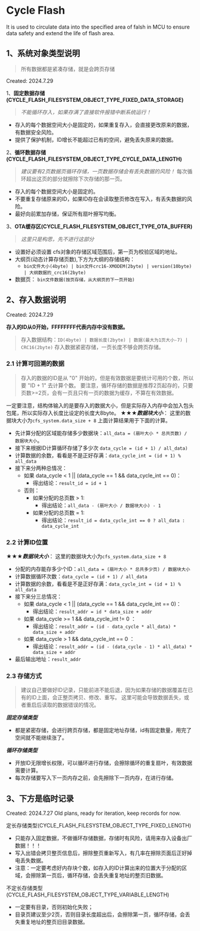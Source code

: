 # Cycle Flash

It is used to circulate data into the specified area of falsh in MCU to ensure data safety and extend the life of flash area.

## 1、系统对象类型说明

> 所有数据都是紧凑存储，就是会跨页存储

Created: 2024.7.29

1、**固定数据存储(CYCLE_FLASH_FILESYSTEM_OBJECT_TYPE_FIXED_DATA_STORAGE)**  

> *不能循环存入，如果存满了直接软件报错中断系统运行！*

- 存入的每个数据空间大小是固定的，如果重复存入，会直接更改原来的数据，有数据安全风险。
- 提供了保护机制，ID增长不能超过已有的空间，避免丢失原来的数据。

2、**循环数据存储(CYCLE_FLASH_FILESYSTEM_OBJECT_TYPE_CYCLE_DATA_LENGTH)**

> *建议要有2页数据页循环存储，一页数据存储会有丢失数据的风险！*
> 每次循环超出这页的部分就擦除下次存储的那一页。

- 存入的每个数据空间大小是固定的。
- 不要重复存储原来的ID，如果ID存在会读取整页修改在写入，有丢失数据的风险。
- 最好向前累加存储，保证所有扇叶擦写均衡。

3、**OTA缓存区(CYCLE_FLASH_FILESYSTEM_OBJECT_TYPE_OTA_BUFFER)**

> *这里只是构思，先不进行这部分*

- 设置好必须设置 cfs对象的存储区域范围后，第一页为校验区域的地址。
- 大纲页(动态计算存储页数),下方为大纲的存储结构：
  - `bin文件大小(4byte) | bin文件crc16-XMODEM(2byte) | version(10byte) | 大纲数据的_crc16(2byte)`
- 数据页： `bin文件数据(按页存储，从大纲页的下一页开始)`

## 2、存入数据说明

Created: 2024.7.29

**存入的ID从0开始，FFFFFFFF代表内存中没有数据。**  

> 存入数据结构：`ID(4byte) | 数据长度(2byte) | 数据(最大为1页大小-7) | CRC16(2byte)`
> 存入数据紧密存储，一页长度不够会跨页存储。

### 2.1 计算可回溯的数据

> 存入的数据的ID是从 "0" 开始的，但是有效数据是要统计可用的个数，所以要 "ID + 1" 去计算个数。
> 要注意，循环存储的数据是推荐2页起存的，只要页数>=2页，会有一页且只有一页的数据为缓存，不算在有效数据。

一定要注意，结构体输入的是要存入的数据大小，但是实际存入内存中会加入包头包尾，所以实际存入长度比设定的长度大8byte。
★★★***数据块大小***： 这里的数据块大小为`cfs_system.data_size + 8`
上面计算结果用于下面的计算。

- 先计算分配的区域能存储多少数据块：`all_data = (扇叶大小 * 总共页数) / 数据块大小`。
- 接下来根据ID计算循环存储了多少次 `data_cycle = (id + 1) / all_data)`
- 计算数据的余数，看看是不是正好存满：`data_cycle_int = (id + 1) % all_data`
- 接下来分两种总情况：
  - 如果 data_cycle < 1 || (data_cycle == 1 && data_cycle_int == 0)：
    - 得出结论：`result_id = id + 1`
  - 否则：
    - 如果分配的总页数 > 1:
      - 得出结论：`all_data - (扇叶大小 / 数据块大小) - 1`
    - 如果分配的总页数 = 1:
      - 得出结论：`result_id = data_cycle_int == 0 ? all_data : data_cycle_int`

### 2.2 计算ID位置

★★★***数据块大小***： 这里的数据块大小为`cfs_system.data_size + 8`

- 分配的内存能存多少个ID：`all_data = (扇叶大小 * 总共多少页) / 数据块大小`
- 计算数据循环次数：`data_cycle = (id + 1) / all_data`
- 计算数据的余数，看看是不是正好存满：`data_cycle_int = (id + 1) % all_data`
- 接下来分三总情况：
  - 如果 data_cycle < 1 || (data_cycle == 1 && data_cycle_int == 0)：
    - 得出结论：`result_addr = id * data_size + addr`
  - 如果 data_cycle >= 1 && data_cycle_int != 0 ：
    - 得出结论：`result_addr = (id - data_cycle * all_data) * data_size + addr`
  - 如果 data_cycle > 1 && data_cycle_int == 0 ：
    - 得出结论：`result_addr = (id - (data_cycle - 1) * all_data) * data_size + addr`
- 最后输出地址：`result_addr`

### 2.3 存储方式

> 建议自己要做好ID记录，只能前进不能后退，因为如果存储的数据覆盖在已有的ID上面，会正整页拷贝、修改、重写。
> 这里可能会导致数据丢失，或者重启后读取的数据错误的情况。

***固定存储类型***

- 都是紧密存储，会进行跨页存储，都是固定地址存储，id有固定数量，用完了空间就不能继续涨了。

***循环存储类型***

- 开放ID无限增长权限，可以循环进行存储，会擦除循环的重复扇叶，有效数据需要计算。
- 每次存储要写入下一页内存之前，会先擦除下一页内存，在进行存储。

## 3、下方是临时记录

Created: 2024.7.27
Old plans, ready for iteration, keep records for now.

定长存储类型(CYCLE_FLASH_FILESYSTEM_OBJECT_TYPE_FIXED_LENGTH)

- 只能存入固定数据，不做循环存储数据，存储时有风险，请用来存入设备出厂数据！！！
- 写入出错会拷贝整页信息后，擦除整页重新写入，有几率在擦除页面后正好掉电丢失数据。
- 注意：一定要考虑好内存块个数，如存入的ID计算出来的位置大于分配的区域，会擦除第一页后，循环存储，会丢失重复地址的整页旧数据。
  
不定长存储类型(CYCLE_FLASH_FILESYSTEM_OBJECT_TYPE_VARIABLE_LENGTH)

- 一定要有目录，否则初始化失败；
- 目录页建议至少2页，否则目录长度超出后，会擦除第一页，循环存储，会丢失重复地址的整页旧目录数据。
